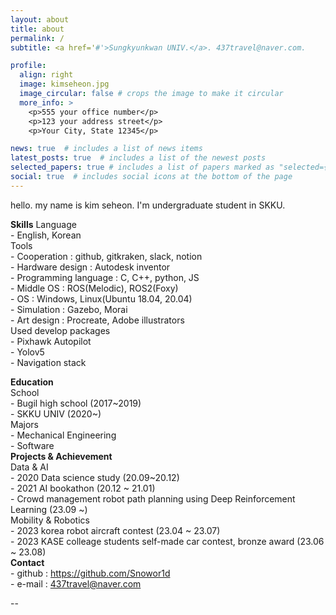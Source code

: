 ```yaml
---
layout: about
title: about
permalink: /
subtitle: <a href='#'>Sungkyunkwan UNIV.</a>. 437travel@naver.com.

profile:
  align: right
  image: kimseheon.jpg
  image_circular: false # crops the image to make it circular
  more_info: >
    <p>555 your office number</p>
    <p>123 your address street</p>
    <p>Your City, State 12345</p>

news: true  # includes a list of news items
latest_posts: true  # includes a list of the newest posts
selected_papers: true # includes a list of papers marked as "selected={true}"
social: true  # includes social icons at the bottom of the page
---
```

hello. my name is kim seheon. I'm undergraduate student in SKKU.

**Skills**
    Language    
      - English, Korean  
    Tools  
      - Cooperation : github, gitkraken, slack, notion  
      - Hardware design : Autodesk inventor  
      - Programming language : C, C++, python, JS  
      - Middle OS : ROS(Melodic), ROS2(Foxy)  
      - OS : Windows, Linux(Ubuntu 18.04, 20.04)  
      - Simulation : Gazebo, Morai  
      - Art design : Procreate, Adobe illustrators  
    Used develop packages  
      - Pixhawk Autopilot  
      - Yolov5  
      - Navigation stack  

**Education**  
    School  
      - Bugil high school (2017~2019)  
      - SKKU UNIV (2020~)  
    Majors  
      - Mechanical Engineering  
      - Software  
**Projects & Achievement**  
    Data & AI  
      - 2020 Data science study (20.09~20.12)  
      - 2021 AI bookathon (20.12 ~ 21.01)  
      - Crowd management robot path planning using Deep Reinforcement Learning (23.09 ~)  
    Mobility & Robotics  
      - 2023 korea robot aircraft contest (23.04 ~ 23.07)  
      - 2023 KASE colleage students self-made car contest, bronze award (23.06 ~ 23.08)  
**Contact**  
      - github : https://github.com/Snowor1d  
      - e-mail : 437travel@naver.com  

  

--